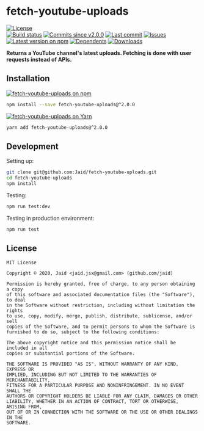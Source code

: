 # fetch-youtube-uploads


<a href="https://raw.githubusercontent.com/Jaid/fetch-youtube-uploads/master/license.txt"><img src="https://img.shields.io/github/license/Jaid/fetch-youtube-uploads?style=flat-square" alt="License"/></a>  
<a href="https://actions-badge.atrox.dev/Jaid/fetch-youtube-uploads/goto"><img src="https://img.shields.io/endpoint.svg?style=flat-square&url=https%3A%2F%2Factions-badge.atrox.dev%2FJaid%2Ffetch-youtube-uploads%2Fbadge" alt="Build status"/></a> <a href="https://github.com/Jaid/fetch-youtube-uploads/commits"><img src="https://img.shields.io/github/commits-since/Jaid/fetch-youtube-uploads/v2.0.0?style=flat-square&logo=github" alt="Commits since v2.0.0"/></a> <a href="https://github.com/Jaid/fetch-youtube-uploads/commits"><img src="https://img.shields.io/github/last-commit/Jaid/fetch-youtube-uploads?style=flat-square&logo=github" alt="Last commit"/></a> <a href="https://github.com/Jaid/fetch-youtube-uploads/issues"><img src="https://img.shields.io/github/issues/Jaid/fetch-youtube-uploads?style=flat-square&logo=github" alt="Issues"/></a>  
<a href="https://npmjs.com/package/fetch-youtube-uploads"><img src="https://img.shields.io/npm/v/fetch-youtube-uploads?style=flat-square&logo=npm&label=latest%20version" alt="Latest version on npm"/></a> <a href="https://github.com/Jaid/fetch-youtube-uploads/network/dependents"><img src="https://img.shields.io/librariesio/dependents/npm/fetch-youtube-uploads?style=flat-square&logo=npm" alt="Dependents"/></a> <a href="https://npmjs.com/package/fetch-youtube-uploads"><img src="https://img.shields.io/npm/dm/fetch-youtube-uploads?style=flat-square&logo=npm" alt="Downloads"/></a>

**Returns a YouTube channel's latest uploads. Fetching is done with user requests instead of APIs.**















## Installation
<a href="https://npmjs.com/package/fetch-youtube-uploads"><img src="https://img.shields.io/badge/npm-fetch--youtube--uploads-C23039?style=flat-square&logo=npm" alt="fetch-youtube-uploads on npm"/></a>
```bash
npm install --save fetch-youtube-uploads@^2.0.0
```
<a href="https://yarnpkg.com/package/fetch-youtube-uploads"><img src="https://img.shields.io/badge/Yarn-fetch--youtube--uploads-2F8CB7?style=flat-square&logo=yarn&logoColor=white" alt="fetch-youtube-uploads on Yarn"/></a>
```bash
yarn add fetch-youtube-uploads@^2.0.0
```








## Development



Setting up:
```bash
git clone git@github.com:Jaid/fetch-youtube-uploads.git
cd fetch-youtube-uploads
npm install
```
Testing:
```bash
npm run test:dev
```
Testing in production environment:
```bash
npm run test
```


## License
```text
MIT License

Copyright © 2020, Jaid <jaid.jsx@gmail.com> (github.com/jaid)

Permission is hereby granted, free of charge, to any person obtaining a copy
of this software and associated documentation files (the "Software"), to deal
in the Software without restriction, including without limitation the rights
to use, copy, modify, merge, publish, distribute, sublicense, and/or sell
copies of the Software, and to permit persons to whom the Software is
furnished to do so, subject to the following conditions:

The above copyright notice and this permission notice shall be included in all
copies or substantial portions of the Software.

THE SOFTWARE IS PROVIDED "AS IS", WITHOUT WARRANTY OF ANY KIND, EXPRESS OR
IMPLIED, INCLUDING BUT NOT LIMITED TO THE WARRANTIES OF MERCHANTABILITY,
FITNESS FOR A PARTICULAR PURPOSE AND NONINFRINGEMENT. IN NO EVENT SHALL THE
AUTHORS OR COPYRIGHT HOLDERS BE LIABLE FOR ANY CLAIM, DAMAGES OR OTHER
LIABILITY, WHETHER IN AN ACTION OF CONTRACT, TORT OR OTHERWISE, ARISING FROM,
OUT OF OR IN CONNECTION WITH THE SOFTWARE OR THE USE OR OTHER DEALINGS IN THE
SOFTWARE.
```
